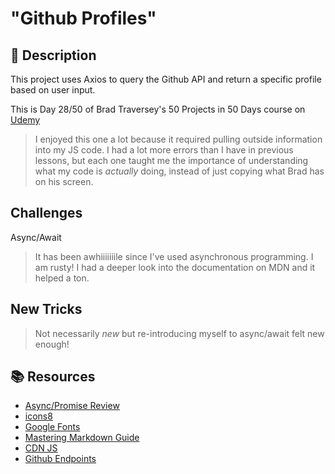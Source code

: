 # "Github Profiles"
 


## :page_facing_up: Description
This project uses Axios to query the Github API and return a specific profile based on user input.

This is Day 28/50 of Brad Traversey's 50 Projects in 50 Days course on [Udemy](https://www.udemy.com/course/50-projects-50-days/learn/lecture/23594652?start=15#content)

> I enjoyed this one a lot because it required pulling outside information into my JS code. I had a lot more errors than I have in previous lessons, but each one taught me the importance of understanding what my code is *actually* doing, instead of just copying what Brad has on his screen.



## Challenges
Async/Await
> It has been awhiiiiiiile since I've used asynchronous programming. I am rusty! I had a deeper look into the documentation on MDN and it helped a ton.


## New Tricks
> Not necessarily *new* but re-introducing myself to async/await felt new enough!


## :books: Resources
* [Async/Promise Review](https://developer.mozilla.org/en-US/docs/Web/JavaScript/Reference/Statements/async_function)
* [icons8](https://icons8.com/)
* [Google Fonts](https://fonts.google.com/)
* [Mastering Markdown Guide](https://guides.github.com/features/mastering-markdown/)
* [CDN JS](https://cdnjs.com/libraries/axios)
* [Github Endpoints](https://docs.github.com/en/free-pro-team@latest/rest/overview/endpoints-available-for-github-apps)


